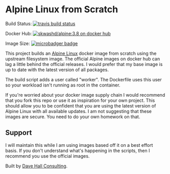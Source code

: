 # Alpine Linux from Scratch

Build Status: [![travis build status](https://api.travis-ci.com/skwashd/alpine-docker-from-scratch.svg)](https://travis-ci.com/skwashd/alpine-docker-from-scratch)

Docker Hub: [![skwashd/alpine:3.8 on docker hub](https://img.shields.io/docker/stars/skwashd/alpine.svg)](https://hub.docker.com/r/skwashd/alpine)

Image Size: [![microbadger badge](https://img.shields.io/microbadger/image-size/skwashd/alpine-docker-from-scratch.svg)](https://microbadger.com/images/skwashd/alpine-docker-from-scratch)

This project builds an [Alpine Linux](https://alpinelinux.org/) docker image 
from scratch using the upstream filesystem image. The official Alpine images 
on docker hub can lag a little behind the official releases. I would prefer
that my base image is up to date with the latest version of all packages.

The build script adds a user called "worker". The Dockerfile uses this user so
your workload isn't running as root in the container.

If you're worried about your docker image supply chain I would recommend that
you fork this repo or use it as inspiration for your own project. This should
allow you to be confident that you are using the latest version of Alpine
Linux with all available updates. I am not suggesting that these images are
secure. You need to do your own homework on that.

## Support
I will maintain this while I am using images based off it on a best effort 
basis. If you don't understand what's happening in the scripts, then I
recommend you use the official images.

Built by [Dave Hall Consulting](https://davehall.com.au).
